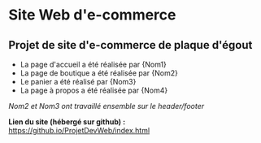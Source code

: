 # Site Web d'e-commerce

## Projet de site d'e-commerce de plaque d'égout

- La page d'accueil a été réalisée par {Nom1}
- La page de boutique a été réalisée par {Nom2}
- Le panier a été réalisé par {Nom3}
- La page à propos a été réalisée par {Nom4}

*Nom2 et Nom3 ont travaillé ensemble sur le header/footer*

**Lien du site (hébergé sur github) :** https://github.io/ProjetDevWeb/index.html
